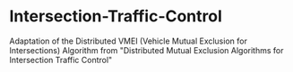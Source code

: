 # Intersection-Traffic-Control
Adaptation of the Distributed VMEI (Vehicle Mutual Exclusion for Intersections) Algorithm from "Distributed Mutual Exclusion Algorithms for Intersection Traffic Control"

